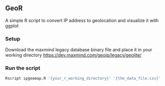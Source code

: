 ## GeoR
A simple R script to convert IP address to geolocation and visualize it with ggplot

### Setup

Download the maxmind legacy database binary file and place it in your working directory
https://dev.maxmind.com/geoip/legacy/geolite/


### Run the script

```sh
Rscript ipgeomap.R '{your_r_working_directory}' '{the_data_file.csv}'

```


